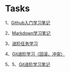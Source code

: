 
# Tasks
1、[Github入门学习笔记](https://githubfast.com/antidote-for-world/Tasks/blob/de1cc92272644085eae0dd91a4875d2bbe6dc57c/Github.md)


2、[Markdown学习笔记](https://githubfast.com/antidote-for-world/Tasks/blob/6e6e50a70b7d16300bccb22fee0244f235862cda/Markdown.md)

3、[进阶任务学习](https://githubfast.com/antidote-for-world/Tasks/blob/288a82707d4c80c6f8b5712d8c1ae1d64e867410/%E8%BF%9B%E9%98%B6%E4%BB%BB%E5%8A%A1.md)

4、[Git进阶学习（回滚、冲突）](https://githubfast.com/antidote-for-world/Tasks/blob/e317101b89e5a85ba582fbbad4b6d704c2af5f77/Git%E8%BF%9B%E9%98%B6%EF%BC%88%E5%9B%9E%E6%BB%9A%E3%80%81%E5%86%B2%E7%AA%81%EF%BC%89)

5、5、[Git进阶学习笔记](https://githubfast.com/antidote-for-world/Tasks/blob/37b15cdde572249e520ea90cbf100cec80d03767/Git%20%E8%BF%9B%E9%98%B6%E5%AD%A6%E4%B9%A0%E7%AC%94%E8%AE%B0.md)

